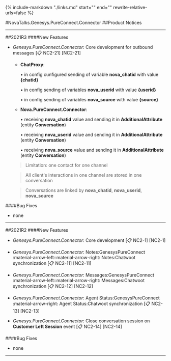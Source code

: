 {%
   include-markdown "./links.md"
   start="<!--tasklink-start-->"
   end="<!--tasklink-end-->"
   rewrite-relative-urls=false
%}

#NovaTalks.Genesys.PureConnect.Connector
##Product Notices
***
##2021R3
####New Features
- *Genesys.PureConnect.Connector*: Core development for outbound messages [:clipboard: NC2-21] [NC2-21]

	- **ChatProxy**:

		• in config cunfigured sending of variable **nova_chatid** with value **{chatid}**

		• in config sending of variables **nova_userid** with value **{userid}**

		• in config sending of variables **nova_source** with value **{source}**

	- **Nova.PureConnect.Connector**:

		• receiving **nova_chatid** value and sending it in **AdditionalAttribute** (entity **Conversation**) 

		• receiving **nova_userid** value and sending it in **AdditionalAttribute** (entity **Conversation**) 

		• receiving **nova_source** value and sending it in **AdditionalAttribute** (entity **Conversation**) 

	> Limitation: one contact for one channel

	> All client's interactions in one channel are stored in one conversation

	> Conversations are linked by **nova_chatid**, **nova_userid**, **nova_source**

####Bug Fixes
- none
***

##2021R2
####New Features
- *Genesys.PureConnect.Connector*: Core development [:clipboard: NC2-1] [NC2-1]

- *Genesys.PureConnect.Connector*: Notes:GenesysPureConnect :material-arrow-left::material-arrow-right: Notes:Chatwoot synchronization [:clipboard: NC2-11] [NC2-11]

- *Genesys.PureConnect.Connector*: Messages:GenesysPureConnect :material-arrow-left::material-arrow-right: Messages:Chatwoot synchronization [:clipboard: NC2-12] [NC2-12]

- *Genesys.PureConnect.Connector*: Agent Status:GenesysPureConnect :material-arrow-right: Agent Status:Chatwoot synchronization [:clipboard: NC2-13] [NC2-13]

- *Genesys.PureConnect.Connector*: Close conversation session on **Customer Left Session** event [:clipboard: NC2-14] [NC2-14]

####Bug Fixes
- none
***